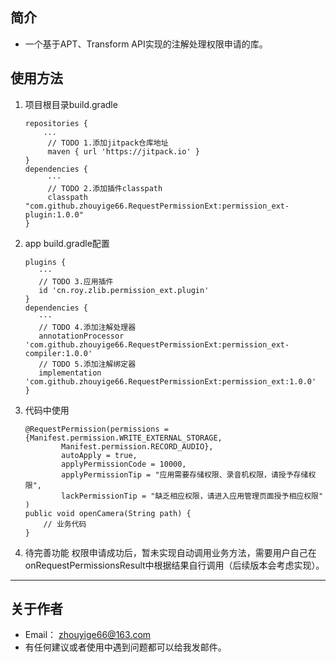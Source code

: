 ## 简介
* 一个基于APT、Transform API实现的注解处理权限申请的库。
## 使用方法
1. 项目根目录build.gradle
    ```
    repositories {
        ...
         // TODO 1.添加jitpack仓库地址
         maven { url 'https://jitpack.io' }
    }
    dependencies {
         ···
         // TODO 2.添加插件classpath
         classpath "com.github.zhouyige66.RequestPermissionExt:permission_ext-plugin:1.0.0"
    }
    ```
2. app build.gradle配置
    ```
    plugins {
       ···
       // TODO 3.应用插件
       id 'cn.roy.zlib.permission_ext.plugin'
    }
    dependencies {
       ···
       // TODO 4.添加注解处理器
       annotationProcessor 'com.github.zhouyige66.RequestPermissionExt:permission_ext-compiler:1.0.0'
       // TODO 5.添加注解绑定器
       implementation 'com.github.zhouyige66.RequestPermissionExt:permission_ext:1.0.0'
    }
    ```
3. 代码中使用
    ```
    @RequestPermission(permissions = {Manifest.permission.WRITE_EXTERNAL_STORAGE,
            Manifest.permission.RECORD_AUDIO},
            autoApply = true,
            applyPermissionCode = 10000,
            applyPermissionTip = "应用需要存储权限、录音机权限，请授予存储权限",
            lackPermissionTip = "缺乏相应权限，请进入应用管理页面授予相应权限"
    )
    public void openCamera(String path) {
        // 业务代码
    }
    ```
4. 待完善功能
   权限申请成功后，暂未实现自动调用业务方法，需要用户自己在onRequestPermissionsResult中根据结果自行调用（后续版本会考虑实现）。
---
## 关于作者
* Email： zhouyige66@163.com
* 有任何建议或者使用中遇到问题都可以给我发邮件。

